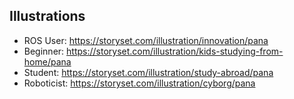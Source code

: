 ## Illustrations

- ROS User: https://storyset.com/illustration/innovation/pana
- Beginner: https://storyset.com/illustration/kids-studying-from-home/pana
- Student: https://storyset.com/illustration/study-abroad/pana
- Roboticist: https://storyset.com/illustration/cyborg/pana